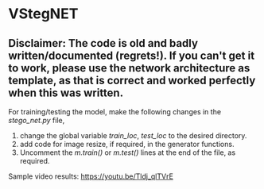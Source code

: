 # VStegNET

## Disclaimer: The code is old and badly written/documented (regrets!). If you can't get it to work, please use the network architecture as template, as that is correct and worked perfectly when this was written. 

For training/testing the model, make the following changes in the *stego_net.py* file,
1. change the global variable *train_loc*, *test_loc* to the desired directory.
2. add code for image resize, if required, in the generator functions.
3. Uncomment the *m.train()* or *m.test()* lines at the end of the file, as required.

Sample video results: https://youtu.be/Tldj_qlTVrE
